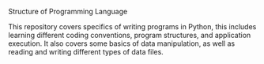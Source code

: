 Structure of Programming Language

This repository covers specifics of writing programs in Python, 
this includes learning different coding conventions, program structures, 
and application execution. It also covers some basics of data manipulation, 
as well as reading and writing different types of data files.